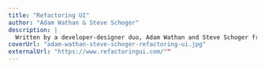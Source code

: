 ```yaml
---
title: "Refactoring UI"
author: "Adam Wathan & Steve Schoger"
description: |
  Written by a developer-designer duo, Adam Wathan and Steve Schoger from TailwindCSS, it's by far one of the most practical and valuable resources for anyone working on UI design or development. Have you ever looked at your UI or web design work and thought, “This doesn't look good, but I have no idea why”? I do this daily. Refactoring UI should solve 90% of these problems.
coverUrl: "adam-wathan-steve-schoger-refactoring-ui.jpg"
externalUrl: "https://www.refactoringui.com/""
---
```

